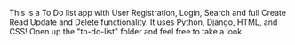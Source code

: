 This is a To Do list app with User Registration, Login, Search and full Create Read Update and Delete functionality. It uses Python, Django, HTML, and CSS! Open up the "to-do-list" folder and feel free to take a look.

